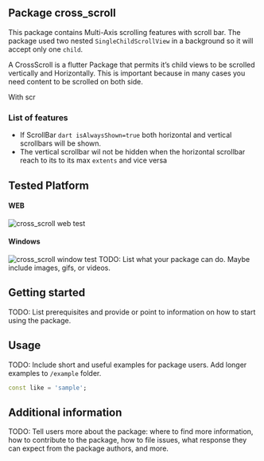 

##  Package cross_scroll
This package contains Multi-Axis scrolling features with scroll bar. The package used two nested `SingleChildScrollView` in a background so it will accept only one `child`.

A CrossScroll is a flutter Package that permits it’s child views to be scrolled vertically and Horizontally. This is important because in many cases you need content to be scrolled on both side. 

With scr
### List of features
- If ScrollBar ```dart isAlwaysShown=true``` both horizontal and vertical scrollbars will be shown.
- The vertical scrollbar wil not be hidden when the horizontal scrollbar reach to its to its max `extents` and vice versa
## Tested Platform
#### WEB
![cross_scroll web test](https://user-images.githubusercontent.com/73336909/149651423-d1dc936f-cfc0-4581-bb79-19e1fc4ec533.gif)
#### Windows
![cross_scroll window test](https://user-images.githubusercontent.com/73336909/149651492-2ce542a7-7343-4651-81b1-d3eccf3f9bda.gif)
TODO: List what your package can do. Maybe include images, gifs, or videos.

## Getting started

TODO: List prerequisites and provide or point to information on how to
start using the package.

## Usage

TODO: Include short and useful examples for package users. Add longer examples
to `/example` folder. 

```dart
const like = 'sample';
```

## Additional information

TODO: Tell users more about the package: where to find more information, how to 
contribute to the package, how to file issues, what response they can expect 
from the package authors, and more.
